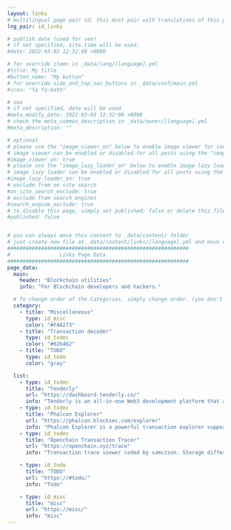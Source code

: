 ```yaml
---
layout: links
# multilingual page pair id, this must pair with translations of this page. (This name must be unique)
lng_pair: id_links

# publish date (used for seo)
# if not specified, site.time will be used.
#date: 2022-03-03 12:32:00 +0000

# for override items in _data/lang/[language].yml
#title: My title
#button_name: "My button"
# for override side_and_top_nav_buttons in _data/conf/main.yml
#icon: "fa fa-bath"

# seo
# if not specified, date will be used.
#meta_modify_date: 2022-03-03 12:32:00 +0000
# check the meta_common_description in _data/owner/[language].yml
#meta_description: ""

# optional
# please use the "image_viewer_on" below to enable image viewer for individual pages or posts (_posts/ or [language]/_posts folders).
# image viewer can be enabled or disabled for all posts using the "image_viewer_posts: true" setting in _data/conf/main.yml.
#image_viewer_on: true
# please use the "image_lazy_loader_on" below to enable image lazy loader for individual pages or posts (_posts/ or [language]/_posts folders).
# image lazy loader can be enabled or disabled for all posts using the "image_lazy_loader_posts: true" setting in _data/conf/main.yml.
#image_lazy_loader_on: true
# exclude from on site search
#on_site_search_exclude: true
# exclude from search engines
#search_engine_exclude: true
# to disable this page, simply set published: false or delete this file
#published: false


# you can always move this content to _data/content/ folder
# just create new file at _data/content/links/[language].yml and move content below.
###########################################################
#                Links Page Data
###########################################################
page_data:
  main:
    header: "Blockchain utilities"
    info: "For Blockchain developers and hackers."

  # To change order of the Categories, simply change order. (you don't need to change list order.)
  category:
    - title: "Miscellaneous"
      type: id_misc
      color: "#F4A273"
    - title: "Transaction decoder"
      type: id_txdec
      color: "#62b462"
    - title: "TODO"
      type: id_todo
      color: "gray"

  list:
    - type: id_txdec
      title: "Tenderly"
      url: "https://dashboard.tenderly.co/"
      info: "Tenderly is an all-in-one Web3 development platform that accelerates smart contract development and provides a fully integrated developer experience."
    - type: id_txdec
      title: "Phalcon Explorer"
      url: "https://phalcon.blocksec.com/explorer"
      info: "Phalcon Explorer is a powerful transaction explorer supporting Transaction Debugging and Transaction Simulation."
    - type: id_txdec
      title: "Openchain Transaction Tracer"
      url: "https://openchain.xyz/trace"
      info: "Transaction trace viewer coded by samczsun. Storage difference is supported."

    - type: id_todo
      title: "TODO"
      url: "https://#todo/"
      info: "Todo"

    - type: id_misc
      title: "misc"
      url: "https://misc/"
      info: "misc"
---
```

